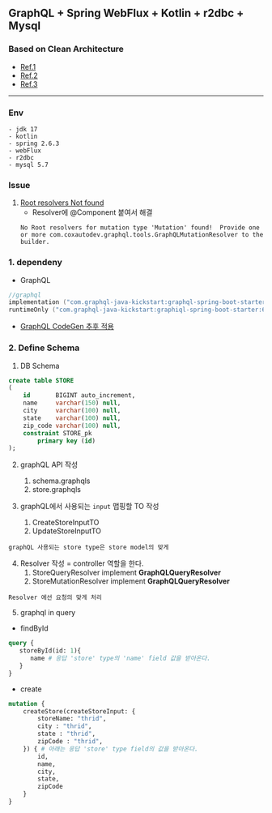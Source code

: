 ## GraphQL + Spring WebFlux + Kotlin + r2dbc + Mysql
### Based on Clean Architecture
- [Ref.1](https://medium.com/swlh/graphql-kotlin-tutorial-344f5fe0c71a)
- [Ref.2](https://www.graphql-java.com/tutorials/getting-started-with-spring-boot/)
- [Ref.3](https://velog.io/@jay2u8809/SpringBoot-GraphQL%EC%9D%84-%EC%8D%A8%EB%B3%B4%EC%9E%90)
---
### Env
```text
- jdk 17
- kotlin
- spring 2.6.3
- webFlux
- r2dbc
- mysql 5.7
```

### Issue
1. [Root resolvers Not found](https://stackoverflow.com/questions/60357247/mapping-multiple-graphql-schema-files-to-separate-resolvers-spring-boot)
   - Resolver에 @Component 붙여서 해결
   ```text
   No Root resolvers for mutation type 'Mutation' found!  Provide one or more com.coxautodev.graphql.tools.GraphQLMutationResolver to the builder.
   ```


### 1. dependeny
- GraphQL
```kotlin
//graphql
implementation ("com.graphql-java-kickstart:graphql-spring-boot-starter:6.0.1")
runtimeOnly ("com.graphql-java-kickstart:graphiql-spring-boot-starter:6.0.1")
```
- [GraphQL CodeGen 추후 적용](https://github.com/kobylynskyi/graphql-java-codegen/tree/master/plugins/gradle)


### 2. Define Schema
1. DB Schema
```sql
create table STORE
(
    id       BIGINT auto_increment,
    name     varchar(150) null,
    city     varchar(100) null,
    state    varchar(100) null,
    zip_code varchar(100) null,
    constraint STORE_pk
        primary key (id)
);
```
2. graphQL API 작성
   1. schema.graphqls
   2. store.graphqls

3. graphQL에서 사용되는 ```input``` 맵핑할 TO 작성
   1. CreateStoreInputTO
   2. UpdateStoreInputTO

```text
graphQL 사용되는 store type은 store model의 맞게
```

4. Resolver 작성 = controller 역할을 한다.
   1. StoreQueryResolver implement **GraphQLQueryResolver**
   2. StoreMutationResolver implement **GraphQLQueryResolver**
```text
Resolver 에선 요청의 맞게 처리
```

5. graphql in query
- findById
```graphql
query {
   storeById(id: 1){
      name # 응답 'store' type의 'name' field 값을 받아온다.
   }
}
```
- create
```graphql
mutation {
    createStore(createStoreInput: {
        storeName: "thrid",
        city : "thrid",
        state : "thrid",
        zipCode : "thrid",
    }) { # 아래는 응답 'store' type field의 값을 받아온다.
        id,
        name,
        city,
        state,
        zipCode
    }
}
```